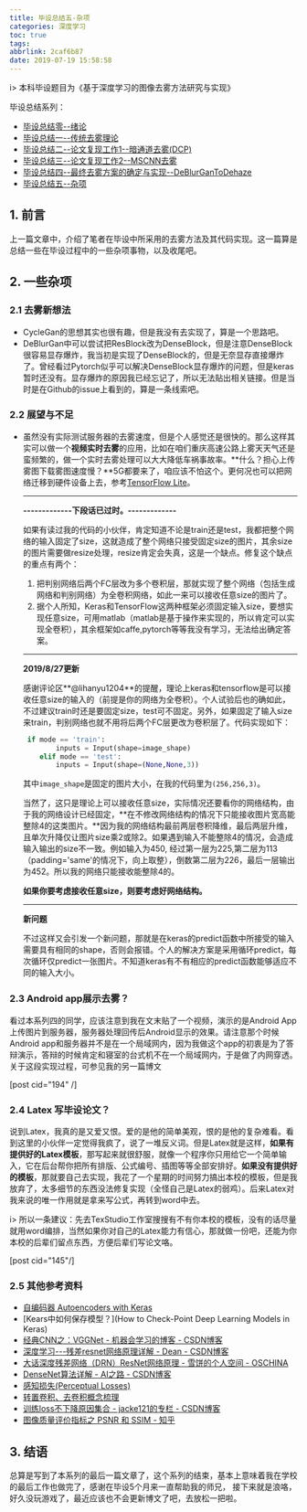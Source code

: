 ```yaml
---
title: 毕设总结五-杂项
categories: 深度学习
toc: true
tags: 
abbrlink: 2caf6b87
date: 2019-07-19 15:58:58
---
```


i> 本科毕设题目为《基于深度学习的图像去雾方法研究与实现》

毕设总结系列：
- [毕设总结零--绪论](https://www.ravenxrz.ink/archives/880ba6e.html)
- [毕设总结一--传统去雾理论](https://www.ravenxrz.ink/archives/a513887d.html)
- [毕设总结二--论文复现工作1--暗通道去雾(DCP)](https://www.ravenxrz.ink/archives/81fcc536.html)
- [毕设总结三--论文复现工作2--MSCNN去雾](https://www.ravenxrz.ink/archives/15ae521b.html)
- [毕设总结四--最终去雾方案的确定与实现--DeBlurGanToDehaze](https://www.ravenxrz.ink/archives/6631bc9b.html)
- [毕设总结五--杂项](https://www.ravenxrz.ink/archives/2caf6b87.html)
<!-- more -->
## 1.  前言

上一篇文章中，介绍了笔者在毕设中所采用的去雾方法及其代码实现。这一篇算是总结一些在毕设过程中的一些杂项事物，以及收尾吧。

## 2.  一些杂项

### 2.1 去雾新想法

- CycleGan的思想其实也很有趣，但是我没有去实现了，算是一个思路吧。
- DeBlurGan中可以尝试把ResBlock改为DenseBlock，但是注意DenseBlock很容易显存爆炸，我当初是实现了DenseBlock的，但是无奈显存直接爆炸了。曾经看过Pytorch似乎可以解决DenseBlock显存爆炸的问题，但是keras暂时还没有。显存爆炸的原因我已经忘记了，所以无法贴出相关链接。但是当时是在Github的issue上看到的，算是一条线索吧。

### 2.2 展望与不足

- 虽然没有实际测试服务器的去雾速度，但是个人感觉还是很快的。那么这样其实可以做一个**视频实时去雾**的应用，比如在咱们重庆高速公路上雾天天气还是蛮频繁的，做一个实时去雾处理可以大大降低车祸事故率。**什么？担心上传雾图下载雾图速度慢？**5G都要来了，咱应该不怕这个。更何况也可以把网络迁移到硬件设备上去，参考[TensorFlow Lite](https://www.tensorflow.org/lite)。

  ---

  **-------------下段话已过时。-------------**

  如果有读过我的代码的小伙伴，肯定知道不论是train还是test，我都把整个网络的输入固定了size，这就造成了整个网络只接受固定size的图片，其余size的图片需要做resize处理，resize肯定会失真，这是一个缺点。修复这个缺点的重点有两个：

  1. 把判别网络后两个FC层改为多个卷积层，那就实现了整个网络（包括生成网络和判别网络）为全卷积网络，如此一来可以接收任意size的图片了。
  2. 据个人所知，Keras和TensorFlow这两种框架必须固定输入size，要想实现任意size，可用matlab（matlab是基于操作来实现的，所以肯定可以实现全卷积），其余框架如caffe,pytorch等等我没有学习，无法给出确定答案。

  ---

  **2019/8/27更新**

  感谢评论区**@lihanyu1204**的提醒，理论上keras和tensorflow是可以接收任意size的输入的（前提是你的网络为全卷积）。个人试验后也的确如此，不过建议train时还是要固定size，test可不固定。另外，如果固定了输入size来train，判别网络也就不用将后两个FC层更改为卷积层了。代码实现如下：

  ```python
   if mode == 'train':
          inputs = Input(shape=image_shape)
      elif mode == 'test':
          inputs = Input(shape=(None,None,3))
  ```

  其中`image_shape`是固定的图片大小，在我的代码里为`(256,256,3)`。

  当然了，这只是理论上可以接收任意size，实际情况还要看你的网络结构，由于我的网络设计已经固定，**在不修改网络结构的情况下只能接收图片宽高能整除4的这类图片。**因为我的网络结构最前两层卷积降维，最后两层升维，且单次升降仅让图片size乘2或除2。如果遇到输入不能整除4的情况，会造成输入输出的size不一致。例如输入为450, 经过第一层为225,第二层为113（padding='same'的情况下，向上取整），倒数第二层为226，最后一层输出为452。所以我的网络只能接收能整除4的。

  **如果你要考虑接收任意size，则要考虑好网络结构。**

  ---

  **新问题**

  不过这样又会引发一个新问题，那就是在keras的predict函数中所接受的输入需要具有相同的shape，否则会报错。个人的解决方案是采用循环predict，每次循环仅predict一张图片。不知道keras有不有相应的predict函数能够适应不同的输入大小。

### 2.3   Android app展示去雾？

看过本系列四的同学，应该注意到我在文末贴了一个视频，演示的是Android App上传图片到服务器，服务器处理回传后Android显示的效果。请注意那个时候Android app和服务器并不是在一个局域网内，因为我做这个app的初衷是为了答辩演示，答辩的时候肯定和寝室的台式机不在一个局域网内，于是做了内网穿透。关于这段实现过程，可参见我的另一篇博文

[post cid="194" /]

### 2.4 Latex 写毕设论文？

说到Latex，我真的是又爱又恨。爱的是他的简单美观，恨的是他的复杂难看。看到这里的小伙伴一定觉得我疯了，说了一堆反义词。但是Latex就是这样，**如果有提供好的Latex模板**，那写起来就很舒服，就像一个程序你只用给它一个简单输入，它在后台帮你把所有排版、公式编号、插图等等全部安排好。**如果没有提供好的模板**，那就要自己去实现，我花了一个星期的时间努力搞出本校的模板，但是我放弃了，太多细节的东西没法修复实现（全怪自己是Latex的弱鸡）。后来Latex对我来说的唯一作用就是拿来写公式，再转到word中去。

i> 所以一条建议：先去TexStudio工作室搜搜有不有你本校的模板，没有的话尽量就用word编排，当然如果你对自己的Latex能力有信心，那就做一份吧，还能为你本校的后辈们留点东西，方便后辈们写论文咯。

[post cid="145"/]

### 2.5 其他参考资料

- [自编码器 Autoencoders with Keras](https://ramhiser.com/post/2018-05-14-autoencoders-with-keras/)
- [Kears中如何保存模型？](How to Check-Point Deep Learning Models in Keras)
- [经典CNN之：VGGNet - 机器会学习的博客 - CSDN博客](https://blog.csdn.net/u014281392/article/details/75152809)
- [深度学习---残差resnet网络原理详解 - Dean - CSDN博客](https://blog.csdn.net/qq_38906523/article/details/79769571)
- [大话深度残差网络（DRN）ResNet网络原理 - 雪饼的个人空间 - OSCHINA](https://my.oschina.net/u/876354/blog/1622896)
- [DenseNet算法详解 - AI之路 - CSDN博客](https://blog.csdn.net/u014380165/article/details/75142664/)
- [感知损失(Perceptual Losses)](https://blog.csdn.net/stdcoutzyx/article/details/54025243)
- [转置卷积、去卷积概念梳理](https://buptldy.github.io/2016/10/29/2016-10-29-deconv/)
- [训练loss不下降原因集合 - jacke121的专栏 - CSDN博客](https://blog.csdn.net/jacke121/article/details/79874555)
- [图像质量评价指标之 PSNR 和 SSIM - 知乎](https://zhuanlan.zhihu.com/p/50757421)

## 3. 结语

总算是写到了本系列的最后一篇文章了，这个系列的结束，基本上意味着我在学校的最后工作也做完了，感谢在毕设5个月来一直帮助我的师兄，
接下来就是浪咯，好久没玩游戏了，最近应该也不会更新博文了吧，去放松一把啦。
